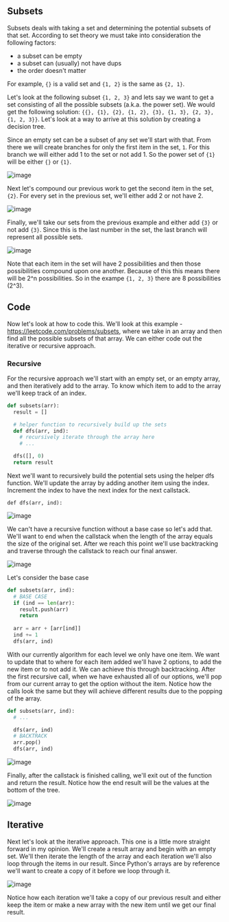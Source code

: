 ## Subsets
Subsets deals with taking a set and determining the potential subsets of that set.  According to set theory we must take into consideration the following factors:
- a subset can be empty
- a subset can (usually) not have dups
- the order doesn't matter

For example, `{}` is a valid set and `{1, 2}` is the same as `{2, 1}`.

Let's look at the following subset `{1, 2, 3}` and lets say we want to get a set consisting of all the possible subsets (a.k.a. the power set).  We would get the following solution: `{{}, {1}, {2}, {1, 2}, {3}, {1, 3}, {2, 3}, {1, 2, 3}}`.  Let's look at a way to arrive at this solution by creating a decision tree. 

Since an empty set can be a subset of any set we'll start with that.  From there we will create branches for only the first item in the set, `1`.  For this branch we will either add 1 to the set or not add 1.  So the power set of `{1}` will be either `{}` or `{1}`.

![image](https://github.com/mlizchap/DataStructureNotes/assets/40478204/be5cccba-5e76-46ca-851e-f3c3533fa5b9)

Next let's compound our previous work to get the second item in the set, `{2}`.  For every set in the previous set, we'll either add 2 or not have 2.

![image](https://github.com/mlizchap/DataStructureNotes/assets/40478204/197b0880-53e1-427a-9732-26df9d45b61e)

Finally, we'll take our sets from the previous example and either add `{3}` or not add `{3}`. Since this is the last number in the set, the last branch will represent all possible sets.

![image](https://github.com/mlizchap/DataStructureNotes/assets/40478204/6eec019b-36e6-4847-9e08-666024a3ba06)


Note that each item in the set will have 2 possibilities and then those possibilities compound upon one another.  Because of this this means there will be 2^n possibilities.  So in the exampe `{1, 2, 3}` there are 8 possibilities (2^3).

## Code
Now let's look at how to code this.  We'll look at this example - https://leetcode.com/problems/subsets, where we take in an array and then find all the possible subsets of that array. We can either code out the iterative or recursive approach.

### Recursive
For the recursive approach we'll start with an empty set, or an empty array, and then iteratively add to the array.  To know which item to add to the array we'll keep track of an index.
```python
def subsets(arr):
  result = []

  # helper function to recursively build up the sets
  def dfs(arr, ind):
    # recursively iterate through the array here
    # ...

  dfs([], 0)
  return result
```
Next we'll want to recursively build the potential sets using the helper dfs function. We'll update the array by adding another item using the index.  Increment the index to have the next index for the next callstack.
```
def dfs(arr, ind):

```
![image](https://github.com/mlizchap/DataStructureNotes/assets/40478204/7f21cf64-5243-41dc-98fd-c9cc8f30a467)

We can't have a recursive function without a base case so let's add that.  We'll want to end when the callstack when the length of the array equals the size of the original set.  After we reach this point we'll use backtracking and traverse through the callstack to reach our final answer.

![image](https://github.com/mlizchap/DataStructureNotes/assets/40478204/d71c475b-999d-4c41-a6dc-0efd5b1fd820)

Let's consider the base case
```python
def subsets(arr, ind):
  # BASE CASE
  if (ind == len(arr):
    result.push(arr)
    return
  
  arr = arr + [arr[ind]]
  ind += 1
  dfs(arr, ind)
```

With our currently algorithm for each level we only have one item.  We want to update that to where for each item added we'll have 2 options, to add the new item or to not add it.  We can achieve this through backtracking.  After the first recursive call, when we have exhausted all of our options, we'll pop from our current array to get the option without the item.  Notice how the calls look the same but they will achieve different results due to the popping of the array.

```python
def subsets(arr, ind):
  # ...

  dfs(arr, ind)
  # BACKTRACK
  arr.pop()
  dfs(arr, ind)
```

![image](https://github.com/mlizchap/DataStructureNotes/assets/40478204/8a04cad6-0b32-4601-bbc6-03463e7d97d4)

Finally, after the callstack is finished calling, we'll exit out of the function and return the result.  Notice how the end result will be the values at the bottom of the tree.

![image](https://github.com/mlizchap/DataStructureNotes/assets/40478204/cc68cbb6-2b85-4e71-9981-6e4636f15003)

## Iterative
Next let's look at the iterative approach.  This one is a little more straight forward in my opinion.  We'll create a result array and begin with an empty set. We'll then iterate the length of the array and each iteration we'll also loop through the items in our result.  Since Python's arrays are by reference we'll want to create a copy of it before we loop through it.  

![image](https://github.com/mlizchap/DataStructureNotes/assets/40478204/f8d3257d-a01e-4884-adef-8850ff886b4d)

Notice how each iteration we'll take a copy of our previous result and either keep the item or make a new array with the new item until we get our final result.
